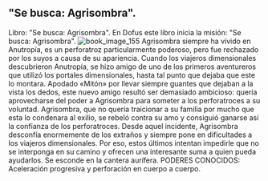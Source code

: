 ## "Se busca: Agrisombra".
Libro: "Se busca: Agrisombra".
En Dofus este libro inicia la misión: "Se busca: Agrisombra".
![book_image_155](https://media.discordapp.net/attachments/1105643336989159555/1105647709307801745/155.jpg)
Agrisombra siempre ha vivido en Anutropía, es un perforatroz particularmente poderoso, pero fue rechazado por los suyos a causa de su apariencia. Cuando los viajeros dimensionales descubrieron Anutropía, se hizo amigo de uno de los primeros aventureros que utilizó los portales dimensionales, hasta tal punto que dejaba que este lo montara. Apodado «Mitón» por llevar siempre guantes que dejaban a la vista los dedos, este nuevo amigo resultó ser demasiado ambicioso: quería aprovecharse del poder a Agrisombra para someter a los perforatroces a su voluntad. Agrisombra, que no quería traicionar a su familia por mucho que esta lo condenara al exilio, se rebeló contra su amo y consiguió ganarse así la confianza de los perforatroces.
Desde aquel incidente, Agrisombra desconfía enormemente de los extraños y siempre pone en dificultades a los viajeros dimensionales.
Por eso, estos últimos intentan impedirle que no se interponga en su camino y ofrecen una interesante suma a quien pueda ayudarlos.
Se esconde en la cantera aurífera.
PODERES CONOCIDOS: Aceleración progresiva y perforación en cuerpo a cuerpo.